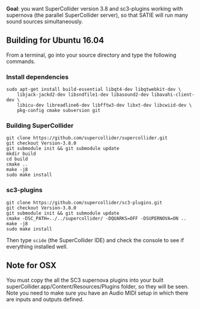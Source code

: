 **Goal**: you want SuperCollider version 3.8 and sc3-plugins working with supernova (the parallel SuperCollider server), so that SATIE will run many sound sources simultaneously.

Building for Ubuntu 16.04
-------------------------

From a terminal, go into your source directory and type the following commands.

### Install dependencies

```
sudo apt-get install build-essential libqt4-dev libqtwebkit-dev \
    libjack-jackd2-dev libsndfile1-dev libasound2-dev libavahi-client-dev \
    libicu-dev libreadline6-dev libfftw3-dev libxt-dev libcwiid-dev \
    pkg-config cmake subversion git
```

### Building SuperCollider
```
git clone https://github.com/supercollider/supercollider.git
git checkout Version-3.8.0
git submodule init && git submodule update
mkdir build
cd build
cmake ..
make -j8
sudo make install
```

### sc3-plugins
```
git clone https://github.com/supercollider/sc3-plugins.git
git checkout Version-3.8.0
git submodule init && git submodule update
cmake -DSC_PATH=../../supercollider/ -DQUARKS=OFF -DSUPERNOVA=ON ..
make -j8
sudo make install
```

Then type `scide` (the SuperCollider IDE) and check the console to see if everything installed well.


Note for OSX
------------

You must copy the all the SC3 supernova plugins into your built superCollider.app/Content/Resources/Plugins folder, so they will be seen. Note you need to make sure you have an Audio MIDI setup in which there are inputs and outputs defined.

